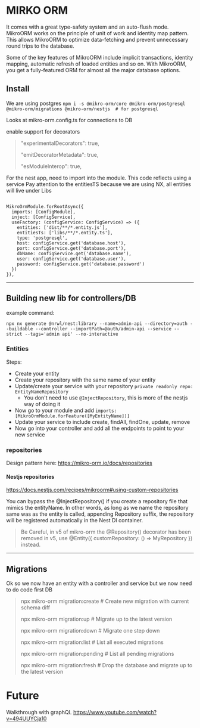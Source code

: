 # MIRKO ORM

It comes with a great type-safety system and an auto-flush mode. MikroORM works on the principle of unit of work and identity map pattern. This allows MikroORM to optimize data-fetching and prevent unnecessary round trips to the database.

Some of the key features of MikroORM include implicit transactions, identity mapping, automatic refresh of loaded entities and so on. With MikroORM, you get a fully-featured ORM for almost all the major database options.
## Install
We are using postgres
`npm i -s @mikro-orm/core @mikro-orm/postgresql @mikro-orm/migrations @mikro-orm/nestjs  # for postgresql`


Looks at mikro-orm.config.ts for connections to DB


enable support for decorators

> "experimentalDecorators": true,
>
> "emitDecoratorMetadata": true,
>
> "esModuleInterop": true,

For the nest app, need to import into the module. This code reflects using a service
Pay attention to the entitiesTS because we are using NX, all entities will live under Libs

<code>
MikroOrmModule.forRootAsync({
  imports: [ConfigModule],
  inject: [ConfigService],
  useFactory: (configService: ConfigService) => ({
    entities: ['dist/**/*.entity.js'],
    entitiesTs: ['libs/**/*.entity.ts'],
    type: 'postgresql',
    host: configService.get('database.host'),
    port: configService.get('database.port'),
    dbName: configService.get('database.name'),
    user: configService.get('database.user'),
    password: configService.get('database.password')
  })
}),
</code>

******
## Building new lib for controllers/DB
example command:

`npx nx generate @nrwl/nest:library --name=admin-api --directory=auth --buildable --controller --importPath=@auth/admin-api --service --strict --tags='admin api' --no-interactive`

### Entities

Steps:
- Create your entity
- Create your repository with the same name of your entity
- Update/create your service with your repository `private readonly repo: EntityNameRepository`
  - You don't need to use `@InjectRepository`, this is more of the nestjs way of doing it
- Now go to your module and add `imports: [MikroOrmModule.forFeature([MyEntityName])]`
- Update your service to include create, findAll, findOne, update, remove
- Now go into your controller and add all the endpoints to point to your new service


### repositories

Design pattern here: https://mikro-orm.io/docs/repositories

#### Nestjs repositories
https://docs.nestjs.com/recipes/mikroorm#using-custom-repositories

You can bypass the @InjectRepository() if you create a repository file that mimics the entityName.
In other words, as long as we name the repository same was as the entity is called, appending Repository suffix, the repository will be registered automatically in the Nest DI container.

> Be Careful, in v5 of mikro-orm the @Repository() decorator has been removed in v5, use @Entity({ customRepository: () => MyRepository }) instead.


******
## Migrations
<p>Ok so we now have an entity with a controller and service but we now need to do code first DB</p>

> npx mikro-orm migration:create   # Create new migration with current schema diff
>
> npx mikro-orm migration:up       # Migrate up to the latest version
>
> npx mikro-orm migration:down     # Migrate one step down
>
> npx mikro-orm migration:list     # List all executed migrations
>
> npx mikro-orm migration:pending  # List all pending migrations
>
> npx mikro-orm migration:fresh    # Drop the database and migrate up to the latest version





# Future
Walkthrough with graphQL
https://www.youtube.com/watch?v=494UUYCja10